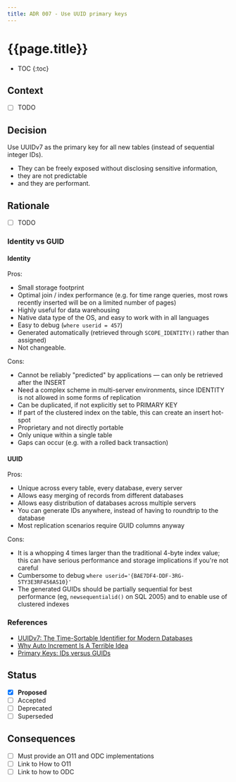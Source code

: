 ```yaml
---
title: ADR 007 - Use UUID primary keys
---
```

# {{page.title}}

* TOC
{:toc}

## Context

<!--
Describe here the forces that influence the design decision, including technological, cost-related, and project local.
-->

* [ ] TODO

## Decision

<!--
Describe here our response to these forces, that is, the design decision that was made. State the decision in full sentences, with active voice ("We will...").
-->
Use UUIDv7 as the primary key for all new tables (instead of sequential integer IDs).

* They can be freely exposed without disclosing sensitive information,
* they are not predictable
* and they are performant.

## Rationale

<!--Describe here the rationale for the design decision. Also indicate the rationale for significant *rejected* alternatives. This section may also indicate assumptions, constraints, requirements, and results of evaluations and experiments.
-->

* [ ] TODO

### Identity vs GUID

#### Identity

Pros:

* Small storage footprint
* Optimal join / index performance (e.g. for time range queries, most rows recently inserted will be on a limited number of pages)
* Highly useful for data warehousing
* Native data type of the OS, and easy to work with in all languages
* Easy to debug (`where userid = 457`)
* Generated automatically (retrieved through `SCOPE_IDENTITY()` rather than assigned)
* Not changeable.

Cons:

* Cannot be reliably "predicted" by applications — can only be retrieved after the INSERT
* Need a complex scheme in multi-server environments, since IDENTITY is not allowed in some forms of replication
* Can be duplicated, if not explicitly set to PRIMARY KEY
* If part of the clustered index on the table, this can create an insert hot-spot
* Proprietary and not directly portable
* Only unique within a single table
* Gaps can occur (e.g. with a rolled back transaction)

#### UUID

Pros:

* Unique across every table, every database, every server
* Allows easy merging of records from different databases
* Allows easy distribution of databases across multiple servers
* You can generate IDs anywhere, instead of having to roundtrip to the database
* Most replication scenarios require GUID columns anyway

Cons:

* It is a whopping 4 times larger than the traditional 4-byte index value; this can have serious performance and storage implications if you're not careful
* Cumbersome to debug `where userid='{BAE7DF4-DDF-3RG-5TY3E3RF456AS10}'`
* The generated GUIDs should be partially sequential for best performance (eg, `newsequentialid()` on SQL 2005) and to enable use of clustered indexes

### References

* [UUIDv7: The Time-Sortable Identifier for Modern Databases](https://uuid7.com/)
* [Why Auto Increment Is A Terrible Idea](https://www.clever-cloud.com/blog/engineering/2015/05/20/why-auto-increment-is-a-terrible-idea/)
* [Primary Keys: IDs versus GUIDs](https://blog.codinghorror.com/primary-keys-ids-versus-guids/)

## Status

* [x] **Proposed**
* [ ] Accepted
* [ ] Deprecated
* [ ] Superseded

<!--If deprecated, indicate why. If superseded, include a link to the new ADR.-->

## Consequences

<!--
Describe here the resulting context, after applying the decision. All consequences should be listed, not just the "positive" ones.
-->

* [ ] Must provide an O11 and ODC implementations
* [ ] Link to How to O11
* [ ] Link to how to ODC
